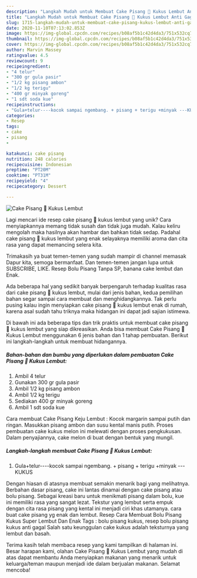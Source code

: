```yaml
---
description: "Langkah Mudah untuk Membuat Cake Pisang 🍌 Kukus Lembut Anti Gagal"
title: "Langkah Mudah untuk Membuat Cake Pisang 🍌 Kukus Lembut Anti Gagal"
slug: 1715-langkah-mudah-untuk-membuat-cake-pisang-kukus-lembut-anti-gagal
date: 2020-11-10T07:13:02.853Z
image: https://img-global.cpcdn.com/recipes/b08af5b1c42d4da3/751x532cq70/cake-pisang-🍌-kukus-lembut-foto-resep-utama.jpg
thumbnail: https://img-global.cpcdn.com/recipes/b08af5b1c42d4da3/751x532cq70/cake-pisang-🍌-kukus-lembut-foto-resep-utama.jpg
cover: https://img-global.cpcdn.com/recipes/b08af5b1c42d4da3/751x532cq70/cake-pisang-🍌-kukus-lembut-foto-resep-utama.jpg
author: Marvin Massey
ratingvalue: 4.5
reviewcount: 9
recipeingredient:
- "4 telur"
- "300 gr gula pasir"
- "1/2 kg pisang ambon"
- "1/2 kg terigu"
- "400 gr minyak goreng"
- "1 sdt soda kue"
recipeinstructions:
- "Gula+telur----kocok sampai ngembang. + pisang + terigu +minyak ---KUKUS"
categories:
- Resep
tags:
- cake
- pisang
- 

katakunci: cake pisang  
nutrition: 248 calories
recipecuisine: Indonesian
preptime: "PT20M"
cooktime: "PT31M"
recipeyield: "4"
recipecategory: Dessert

---
```



![Cake Pisang 🍌 Kukus Lembut](https://img-global.cpcdn.com/recipes/b08af5b1c42d4da3/751x532cq70/cake-pisang-🍌-kukus-lembut-foto-resep-utama.jpg)

Lagi mencari ide resep cake pisang 🍌 kukus lembut yang unik? Cara menyiapkannya memang tidak susah dan tidak juga mudah. Kalau keliru mengolah maka hasilnya akan hambar dan bahkan tidak sedap. Padahal cake pisang 🍌 kukus lembut yang enak selayaknya memiliki aroma dan cita rasa yang dapat memancing selera kita.

Trimakasih ya buat temen-temen yang sudah mampir di channel memasak Dapur kita, semoga bermanfaat. Dan temen-temen jangan lupa untuk SUBSCRIBE, LIKE. Resep Bolu Pisang Tanpa SP, banana cake lembut dan Enak.

Ada beberapa hal yang sedikit banyak berpengaruh terhadap kualitas rasa dari cake pisang 🍌 kukus lembut, mulai dari jenis bahan, kedua pemilihan bahan segar sampai cara membuat dan menghidangkannya. Tak perlu pusing kalau ingin menyiapkan cake pisang 🍌 kukus lembut enak di rumah, karena asal sudah tahu triknya maka hidangan ini dapat jadi sajian istimewa.


Di bawah ini ada beberapa tips dan trik praktis untuk membuat cake pisang 🍌 kukus lembut yang siap dikreasikan. Anda bisa membuat Cake Pisang 🍌 Kukus Lembut menggunakan 6 jenis bahan dan 1 tahap pembuatan. Berikut ini langkah-langkah untuk membuat hidangannya.

<!--inarticleads1-->

##### Bahan-bahan dan bumbu yang diperlukan dalam pembuatan Cake Pisang 🍌 Kukus Lembut:

1. Ambil 4 telur
1. Gunakan 300 gr gula pasir
1. Ambil 1/2 kg pisang ambon
1. Ambil 1/2 kg terigu
1. Sediakan 400 gr minyak goreng
1. Ambil 1 sdt soda kue


Cara membuat Cake Pisang Keju Lembut : Kocok margarin sampai putih dan ringan. Masukkan pisang ambon dan susu kental manis putih. Proses pembuatan cake kukus melon ini melewati dengan proses pengkukusan. Dalam penyajiannya, cake melon di buat dengan bentuk yang mungil. 

<!--inarticleads2-->

##### Langkah-langkah membuat Cake Pisang 🍌 Kukus Lembut:

1. Gula+telur----kocok sampai ngembang. + pisang + terigu +minyak ---KUKUS


Dengan hiasan di atasnya membuat semakin menarik bagi yang melihatnya. Berbahan dasar pisang, cake ini lantas dinamai dengan cake pisang atau bolu pisang. Sebagai kreasi baru untuk menikmati pisang dalam bolu, kue ini memiliki rasa yang sangat lezat. Tekstur yang lembut serta empuk dengan cita rasa pisang yang kental ini menjadi ciri khas utamanya. cara buat cake pisang yg enak dan lembut. Resep Cara Membuat Bolu Pisang Kukus Super Lembut Dan Enak Tags : bolu pisang kukus, resep bolu pisang kukus anti gagal Salah satu keunggulan cake kukus adalah teksturnya yang lembut dan basah. 

Terima kasih telah membaca resep yang kami tampilkan di halaman ini. Besar harapan kami, olahan Cake Pisang 🍌 Kukus Lembut yang mudah di atas dapat membantu Anda menyiapkan makanan yang menarik untuk keluarga/teman maupun menjadi ide dalam berjualan makanan. Selamat mencoba!
